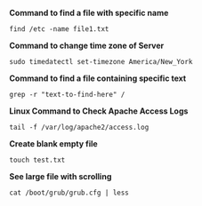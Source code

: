 **Command to find a file with specific name**
```
find /etc -name file1.txt
```

**Command to change time zone of Server**
```
sudo timedatectl set-timezone America/New_York
```
**Command to find a file containing specific text**
```
grep -r "text-to-find-here" /
```
**Linux Command to Check Apache Access Logs**
```
tail -f /var/log/apache2/access.log
```
**Create blank empty file**
```
touch test.txt
```
**See large file with scrolling**
```
cat /boot/grub/grub.cfg | less
```
